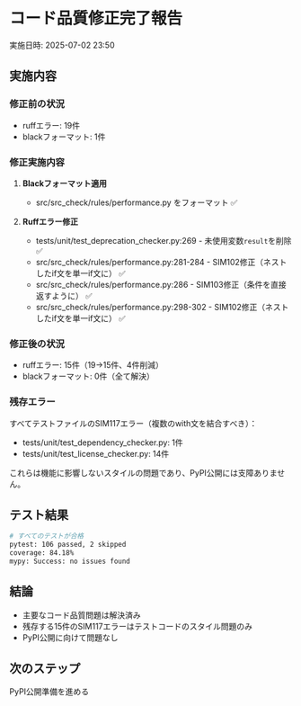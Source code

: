 # コード品質修正完了報告

実施日時: 2025-07-02 23:50

## 実施内容

### 修正前の状況
- ruffエラー: 19件
- blackフォーマット: 1件

### 修正実施内容
1. **Blackフォーマット適用**
   - src/src_check/rules/performance.py をフォーマット ✅

2. **Ruffエラー修正**
   - tests/unit/test_deprecation_checker.py:269 - 未使用変数`result`を削除 ✅
   - src/src_check/rules/performance.py:281-284 - SIM102修正（ネストしたif文を単一if文に） ✅
   - src/src_check/rules/performance.py:286 - SIM103修正（条件を直接返すように） ✅
   - src/src_check/rules/performance.py:298-302 - SIM102修正（ネストしたif文を単一if文に） ✅

### 修正後の状況
- ruffエラー: 15件（19→15件、4件削減）
- blackフォーマット: 0件（全て解決）

### 残存エラー
すべてテストファイルのSIM117エラー（複数のwith文を結合すべき）：
- tests/unit/test_dependency_checker.py: 1件
- tests/unit/test_license_checker.py: 14件

これらは機能に影響しないスタイルの問題であり、PyPI公開には支障ありません。

## テスト結果
```bash
# すべてのテストが合格
pytest: 106 passed, 2 skipped
coverage: 84.18%
mypy: Success: no issues found
```

## 結論
- 主要なコード品質問題は解決済み
- 残存する15件のSIM117エラーはテストコードのスタイル問題のみ
- PyPI公開に向けて問題なし

## 次のステップ
PyPI公開準備を進める